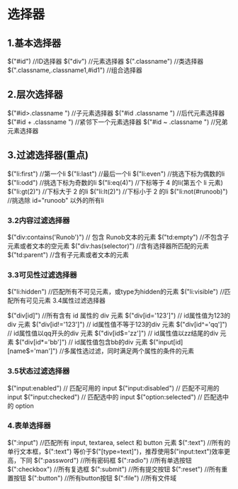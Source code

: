 # 选择器
## 1.基本选择器
$("#id")            //ID选择器
$("div")            //元素选择器
$(".classname")     //类选择器
$(".classname,.classname1,#id1")     //组合选择器
## 2.层次选择器
 $("#id>.classname ")    //子元素选择器
$("#id .classname ")    //后代元素选择器
$("#id + .classname ")    //紧邻下一个元素选择器
$("#id ~ .classname ")    //兄弟元素选择器
## 3.过滤选择器(重点)
$("li:first")    //第一个li
$("li:last")     //最后一个li
$("li:even")     //挑选下标为偶数的li
$("li:odd")      //挑选下标为奇数的li
$("li:eq(4)")    //下标等于 4 的li(第五个 li 元素)
$("li:gt(2)")    //下标大于 2 的li
$("li:lt(2)")    //下标小于 2 的li
$("li:not(#runoob)") //挑选除 id="runoob" 以外的所有li
### 3.2内容过滤选择器

$("div:contains('Runob')")    // 包含 Runob文本的元素
$("td:empty")                 //不包含子元素或者文本的空元素
$("div:has(selector)")        //含有选择器所匹配的元素
$("td:parent")                //含有子元素或者文本的元素

### 3.3可见性过滤选择器

$("li:hidden")       //匹配所有不可见元素，或type为hidden的元素
$("li:visible")      //匹配所有可见元素
3.4属性过滤选择器

$("div[id]")        //所有含有 id 属性的 div 元素
$("div[id='123']")        // id属性值为123的div 元素
$("div[id!='123']")        // id属性值不等于123的div 元素
$("div[id^='qq']")        // id属性值以qq开头的div 元素
$("div[id$='zz']")        // id属性值以zz结尾的div 元素
$("div[id*='bb']")        // id属性值包含bb的div 元素
$("input[id][name$='man']") //多属性选过滤，同时满足两个属性的条件的元素

### 3.5状态过滤选择器

$("input:enabled")    // 匹配可用的 input
$("input:disabled")   // 匹配不可用的 input
$("input:checked")    // 匹配选中的 input
$("option:selected")  // 匹配选中的 option
### 4.表单选择器
$(":input")      //匹配所有 input, textarea, select 和 button 元素
$(":text")       //所有的单行文本框，$(":text") 等价于$("[type=text]")，推荐使用$("input:text")效率更高，下同
$(":password")   //所有密码框
$(":radio")      //所有单选按钮
$(":checkbox")   //所有复选框
$(":submit")     //所有提交按钮
$(":reset")      //所有重置按钮
$(":button")     //所有button按钮
$(":file")       //所有文件域